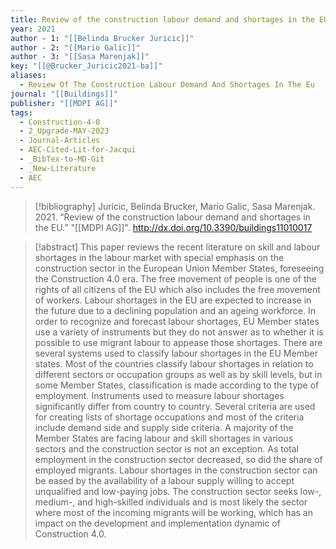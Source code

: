 ```yaml
---
title: Review of the construction labour demand and shortages in the EU
year: 2021
author - 1: "[[Belinda Brucker Juricic]]"
author - 2: "[[Mario Galic]]"
author - 3: "[[Sasa Marenjak]]"
key: "[[@Brucker_Juricic2021-ba]]"
aliases:
  - Review Of The Construction Labour Demand And Shortages In The Eu
journal: "[[Buildings]]"
publisher: "[[MDPI AG]]"
tags:
  - Construction-4-0
  - 2_Upgrade-MAY-2023
  - Journal-Articles
  - AEC-Cited-Lit-for-Jacqui
  - _BibTex-to-MD-Git
  - _New-Literature
  - AEC
---
```


> [!bibliography]
> Juricic, Belinda Brucker, Mario Galic, Sasa Marenjak. 2021. “Review of the construction labour demand and shortages in the EU.” "[[MDPI AG]]". http://dx.doi.org/10.3390/buildings11010017

> [!abstract]
> This paper reviews the recent literature on skill and labour shortages in the labour market with special emphasis on the construction sector in the European Union Member States, foreseeing the Construction 4.0 era. The free movement of people is one of the rights of all citizens of the EU which also includes the free movement of workers. Labour shortages in the EU are expected to increase in the future due to a declining population and an ageing workforce. In order to recognize and forecast labour shortages, EU Member states use a variety of instruments but they do not answer as to whether it is possible to use migrant labour to appease those shortages. There are several systems used to classify labour shortages in the EU Member states. Most of the countries classify labour shortages in relation to different sectors or occupation groups as well as by skill levels, but in some Member States, classification is made according to the type of employment. Instruments used to measure labour shortages significantly differ from country to country. Several criteria are used for creating lists of shortage occupations and most of the criteria include demand side and supply side criteria. A majority of the Member States are facing labour and skill shortages in various sectors and the construction sector is not an exception. As total employment in the construction sector decreased, so did the share of employed migrants. Labour shortages in the construction sector can be eased by the availability of a labour supply willing to accept unqualified and low-paying jobs. The construction sector seeks low-, medium-, and high-skilled individuals and is most likely the sector where most of the incoming migrants will be working, which has an impact on the development and implementation dynamic of Construction 4.0.